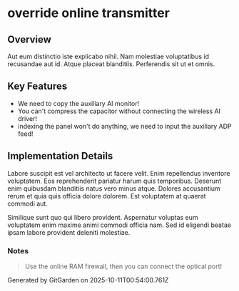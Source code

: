 # override online transmitter

## Overview
Aut eum distinctio iste explicabo nihil. Nam molestiae voluptatibus id recusandae aut id. Atque placeat blanditiis. Perferendis sit ut et omnis.

## Key Features
- We need to copy the auxiliary AI monitor!
- You can't compress the capacitor without connecting the wireless AI driver!
- indexing the panel won't do anything, we need to input the auxiliary ADP feed!

## Implementation Details
Labore suscipit est vel architecto ut facere velit. Enim repellendus inventore voluptatem. Eos reprehenderit pariatur harum quis temporibus. Deserunt enim quibusdam blanditiis natus vero minus atque. Dolores accusantium rerum et quia quis officia dolore dolorem. Est voluptatem at quaerat commodi aut.
 Similique sunt quo qui libero provident. Aspernatur voluptas eum voluptatem enim maxime animi commodi officia nam. Sed id eligendi beatae ipsam labore provident deleniti molestiae.

### Notes
> Use the online RAM firewall, then you can connect the optical port!

Generated by GitGarden on 2025-10-11T00:54:00.761Z